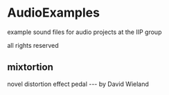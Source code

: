 # AudioExamples
example sound files for audio projects at the IIP group

all rights reserved

## mixtortion
novel distortion effect pedal --- by David Wieland